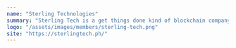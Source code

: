 ```yaml
---
name: "Sterling Technologies"
summary: "Sterling Tech is a get things done kind of blockchain company. We develop apps. We develop companies. We develop game changers."
logo: "/assets/images/members/sterling-tech.png"
site: "https://sterlingtech.ph/"
---
```

